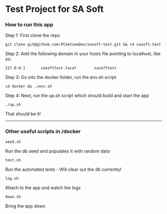 # Test Project for SA Soft

### How to run this app
Step 1: First clone the repo

    git clone git@github.com:PCoetzeeDev/sasoft-test.git && cd sasoft-test
Step 2: Add the following domain in your hosts file pointing to localhost, like so:

    127.0.0.1       sasofttest.local        sasofttest
Step 3: Go into the docker folder, run the env.sh script

    cd docker && ./env.sh
Step 4: Next, run the up.sh script which should build and start the app

    ./up.sh

That should be it!

--------------------------------------------------------------------------------------------------------------------------------

### Other useful scripts in /docker
    seed.sh
Run the db seed and populates it with random data

    test.sh
Run the automated tests - Will clear out the db currently!

    log.sh
Attach to the app and watch the logs

    down.sh
Bring the app down

